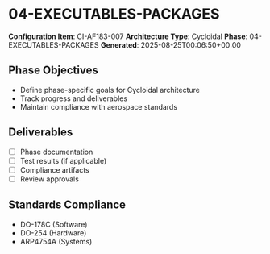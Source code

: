 # 04-EXECUTABLES-PACKAGES

**Configuration Item**: CI-AF183-007
**Architecture Type**: Cycloidal
**Phase**: 04-EXECUTABLES-PACKAGES
**Generated**: 2025-08-25T00:06:50+00:00

## Phase Objectives
- Define phase-specific goals for Cycloidal architecture
- Track progress and deliverables
- Maintain compliance with aerospace standards

## Deliverables
- [ ] Phase documentation
- [ ] Test results (if applicable)
- [ ] Compliance artifacts
- [ ] Review approvals

## Standards Compliance
- DO-178C (Software)
- DO-254 (Hardware)
- ARP4754A (Systems)
